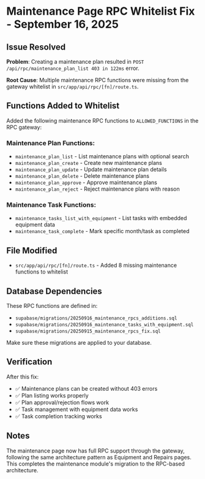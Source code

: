 # Maintenance Page RPC Whitelist Fix - September 16, 2025

## Issue Resolved
**Problem**: Creating a maintenance plan resulted in `POST /api/rpc/maintenance_plan_list 403 in 122ms` error.

**Root Cause**: Multiple maintenance RPC functions were missing from the gateway whitelist in `src/app/api/rpc/[fn]/route.ts`.

## Functions Added to Whitelist
Added the following maintenance RPC functions to `ALLOWED_FUNCTIONS` in the RPC gateway:

### Maintenance Plan Functions:
- `maintenance_plan_list` - List maintenance plans with optional search
- `maintenance_plan_create` - Create new maintenance plans
- `maintenance_plan_update` - Update maintenance plan details
- `maintenance_plan_delete` - Delete maintenance plans
- `maintenance_plan_approve` - Approve maintenance plans
- `maintenance_plan_reject` - Reject maintenance plans with reason

### Maintenance Task Functions:
- `maintenance_tasks_list_with_equipment` - List tasks with embedded equipment data
- `maintenance_task_complete` - Mark specific month/task as completed

## File Modified
- `src/app/api/rpc/[fn]/route.ts` - Added 8 missing maintenance functions to whitelist

## Database Dependencies
These RPC functions are defined in:
- `supabase/migrations/20250916_maintenance_rpcs_additions.sql`
- `supabase/migrations/20250916_maintenance_tasks_with_equipment.sql`
- `supabase/migrations/20250915_maintenance_rpcs_fix.sql`

Make sure these migrations are applied to your database.

## Verification
After this fix:
- ✅ Maintenance plans can be created without 403 errors
- ✅ Plan listing works properly
- ✅ Plan approval/rejection flows work
- ✅ Task management with equipment data works
- ✅ Task completion tracking works

## Notes
The maintenance page now has full RPC support through the gateway, following the same architecture pattern as Equipment and Repairs pages. This completes the maintenance module's migration to the RPC-based architecture.